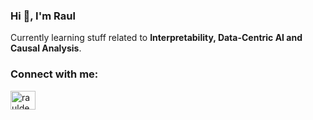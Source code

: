 <!--
**radema/radema** is a ✨ _special_ ✨ repository because its `README.md` (this file) appears on your GitHub profile.

Here are some ideas to get you started:

- 🔭 I’m currently working on ...
- 🌱 I’m currently learning ...
- 👯 I’m looking to collaborate on ...
- 🤔 I’m looking for help with ...
- 💬 Ask me about ...
- 📫 How to reach me: ...
- 😄 Pronouns: ...
- ⚡ Fun fact: ...
-->

### Hi 👋, I'm Raul

Currently learning stuff related to **Interpretability, Data-Centric AI and Causal Analysis**.

<h3 align="left">Connect with me:</h3>
<p align="left">
<a href="https://linkedin.com/in/rauldemaio" target="blank"><img align="center" src="https://raw.githubusercontent.com/rahuldkjain/github-profile-readme-generator/master/src/images/icons/Social/linked-in-alt.svg" alt="rauldemaio" height="30" width="40" /></a>
</p>

